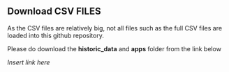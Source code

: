 ## Download CSV FILES

As the CSV files are relatively big, not all files such as the full CSV files are loaded into this github repository.

Please do download the **historic_data** and **apps** folder from the link below

*Insert link here*

